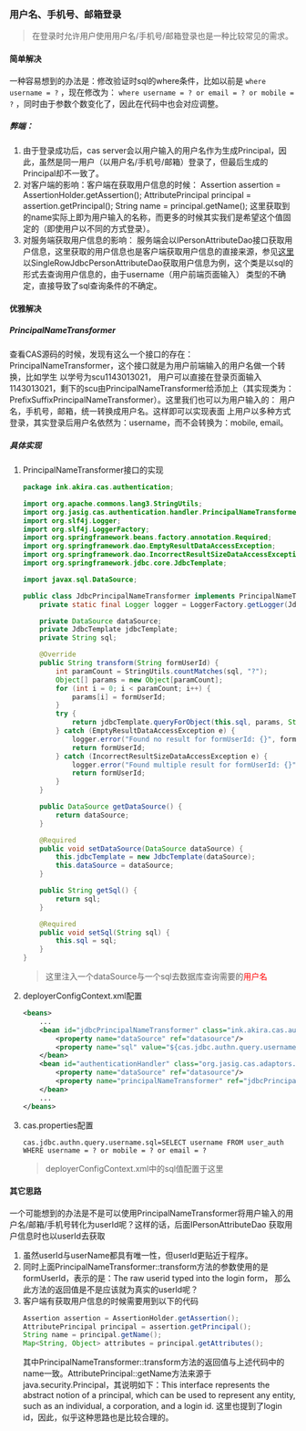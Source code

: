 ### 用户名、手机号、邮箱登录
> 在登录时允许用户使用用户名/手机号/邮箱登录也是一种比较常见的需求。

#### 简单解决
一种容易想到的办法是：修改验证时sql的where条件，比如以前是 `where username = ?` ，现在修改为： `where username = ? or email =
 ? or mobile = ?` ，同时由于参数个数变化了，因此在代码中也会对应调整。
##### 弊端：
1. 由于登录成功后，cas server会以用户输入的用户名作为生成Principal，因此，虽然是同一用户（以用户名/手机号/邮箱）登录了，但最后生成的Principal却不一致了。
2. 对客户端的影响：客户端在获取用户信息的时候：
Assertion assertion = AssertionHolder.getAssertion();
AttributePrincipal principal = assertion.getPrincipal();
String name = principal.getName();
这里获取到的name实际上即为用户输入的名称，而更多的时候其实我们是希望这个值固定的（即使用户以不同的方式登录）。
3. 对服务端获取用户信息的影响：
服务端会以IPersonAttributeDao接口获取用户信息，这里获取的用户信息也是客户端获取用户信息的直接来源，参见[这里](/docs/获取用户信息.md)
以SingleRowJdbcPersonAttributeDao获取用户信息为例，这个类是以sql的形式去查询用户信息的，由于username（用户前端页面输入）
类型的不确定，直接导致了sql查询条件的不确定。
 
#### 优雅解决
##### PrincipalNameTransformer
查看CAS源码的时候，发现有这么一个接口的存在： PrincipalNameTransformer，这个接口就是为用户前端输入的用户名做一个转换，比如学生
以学号为scu1143013021， 用户可以直接在登录页面输入1143013021，剩下的scu由PrincipalNameTransformer给添加上（其实现类为：
PrefixSuffixPrincipalNameTransformer）。这里我们也可以为用户输入的： 用户名，手机号，邮箱，统一转换成用户名。这样即可以实现表面
上用户以多种方式登录，其实登录后用户名依然为：username，而不会转换为：mobile, email。
##### 具体实现
1. PrincipalNameTransformer接口的实现
    ```java
    package ink.akira.cas.authentication;
    
    import org.apache.commons.lang3.StringUtils;
    import org.jasig.cas.authentication.handler.PrincipalNameTransformer;
    import org.slf4j.Logger;
    import org.slf4j.LoggerFactory;
    import org.springframework.beans.factory.annotation.Required;
    import org.springframework.dao.EmptyResultDataAccessException;
    import org.springframework.dao.IncorrectResultSizeDataAccessException;
    import org.springframework.jdbc.core.JdbcTemplate;
    
    import javax.sql.DataSource;
    
    public class JdbcPrincipalNameTransformer implements PrincipalNameTransformer {
        private static final Logger logger = LoggerFactory.getLogger(JdbcPrincipalNameTransformer.class);
    
        private DataSource dataSource;
        private JdbcTemplate jdbcTemplate;
        private String sql;
    
        @Override
        public String transform(String formUserId) {
            int paramCount = StringUtils.countMatches(sql, "?");
            Object[] params = new Object[paramCount];
            for (int i = 0; i < paramCount; i++) {
                params[i] = formUserId;
            }
            try {
                return jdbcTemplate.queryForObject(this.sql, params, String.class);
            } catch (EmptyResultDataAccessException e) {
                logger.error("Found no result for formUserId: {}", formUserId);
                return formUserId;
            } catch (IncorrectResultSizeDataAccessException e) {
                logger.error("Found multiple result for formUserId: {}", formUserId);
                return formUserId;
            }
        }
    
        public DataSource getDataSource() {
            return dataSource;
        }
    
        @Required
        public void setDataSource(DataSource dataSource) {
            this.jdbcTemplate = new JdbcTemplate(dataSource);
            this.dataSource = dataSource;
        }
    
        public String getSql() {
            return sql;
        }
    
        @Required
        public void setSql(String sql) {
            this.sql = sql;
        }
    }
    ```
    > 这里注入一个dataSource与一个sql去数据库查询需要的<span style="color:red">用户名</span>
2. deployerConfigContext.xml配置
    ```xml
    <beans>
        ...
        <bean id="jdbcPrincipalNameTransformer" class="ink.akira.cas.authentication.JdbcPrincipalNameTransformer">
            <property name="dataSource" ref="datasource"/>
            <property name="sql" value="${cas.jdbc.authn.query.username.sql}"/>
        </bean>
        <bean id="authenticationHandler" class="org.jasig.cas.adaptors.jdbc.QueryAndEncodeDatabaseAuthenticationHandler">
            <property name="dataSource" ref="datasource"/>
            <property name="principalNameTransformer" ref="jdbcPrincipalNameTransformer"/>
        </bean>
        ...
    </beans>
    ```
3. cas.properties配置
    ```properties
    cas.jdbc.authn.query.username.sql=SELECT username FROM user_auth WHERE username = ? or mobile = ? or email = ?
    ```
    > deployerConfigContext.xml中的sql值配置于这里

#### 其它思路
一个可能想到的办法是不是可以使用PrincipalNameTransformer将用户输入的用户名/邮箱/手机号转化为userId呢？这样的话，后面IPersonAttributeDao
获取用户信息时也以userId去获取
1. 虽然userId与userName都具有唯一性，但userId更贴近于程序。
2. 同时上面PrincipalNameTransformer::transform方法的参数使用的是formUserId，表示的是：The raw userid typed into the login form，
那么此方法的返回值是不是应该就为真实的userId呢？
3. 客户端有获取用户信息的时候需要用到以下的代码
    ```java
    Assertion assertion = AssertionHolder.getAssertion();
    AttributePrincipal principal = assertion.getPrincipal();
    String name = principal.getName();
    Map<String, Object> attributes = principal.getAttributes();
    ```
    其中PrincipalNameTransformer::transform方法的返回值与上述代码中的name一致。AttributePrincipal::getName方法来源于
    java.security.Principal，其说明如下：This interface represents the abstract notion of a principal, which can be used 
    to represent any entity, such as an individual, a corporation, and a login id.
    这里也提到了login id，因此，似乎这种思路也是比较合理的。

